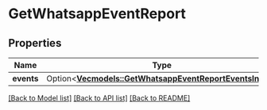 # GetWhatsappEventReport

## Properties

Name | Type | Description | Notes
------------ | ------------- | ------------- | -------------
**events** | Option<[**Vec<models::GetWhatsappEventReportEventsInner>**](getWhatsappEventReport_events_inner.md)> |  | [optional]

[[Back to Model list]](../README.md#documentation-for-models) [[Back to API list]](../README.md#documentation-for-api-endpoints) [[Back to README]](../README.md)



